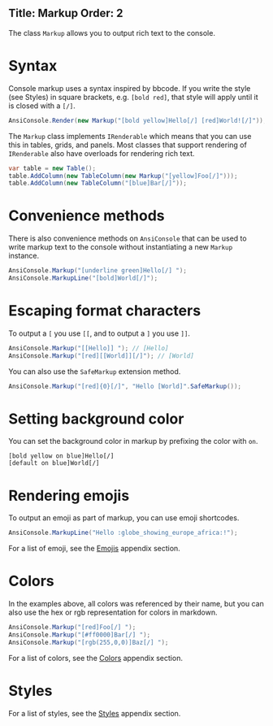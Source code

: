 Title: Markup
Order: 2
---

The class `Markup` allows you to output rich text to the console.

# Syntax

Console markup uses a syntax inspired by bbcode. If you write the style (see Styles) 
in square brackets, e.g. `[bold red]`, that style will apply until it is closed with a `[/]`.

```csharp
AnsiConsole.Render(new Markup("[bold yellow]Hello[/] [red]World![/]"));
```

The `Markup` class implements `IRenderable` which means that you 
can use this in tables, grids, and panels. Most classes that support
rendering of `IRenderable` also have overloads for rendering rich text.

```csharp
var table = new Table();
table.AddColumn(new TableColumn(new Markup("[yellow]Foo[/]")));
table.AddColumn(new TableColumn("[blue]Bar[/]"));
```

# Convenience methods

There is also convenience methods on `AnsiConsole` that can be used
to write markup text to the console without instantiating a new `Markup`
instance.

```csharp
AnsiConsole.Markup("[underline green]Hello[/] ");
AnsiConsole.MarkupLine("[bold]World[/]");
```

# Escaping format characters

To output a `[` you use `[[`, and to output a `]` you use `]]`.

```csharp
AnsiConsole.Markup("[[Hello]] "); // [Hello]
AnsiConsole.Markup("[red][[World]][/]"); // [World]
```

You can also use the `SafeMarkup` extension method.

```csharp
AnsiConsole.Markup("[red]{0}[/]", "Hello [World]".SafeMarkup());
```

# Setting background color

You can set the background color in markup by prefixing the color with
`on`.

```
[bold yellow on blue]Hello[/]
[default on blue]World[/]
```

# Rendering emojis

To output an emoji as part of markup, you can use emoji shortcodes.

```csharp
AnsiConsole.MarkupLine("Hello :globe_showing_europe_africa:!");
```

For a list of emoji, see the [Emojis](xref:emojis) appendix section.

# Colors

In the examples above, all colors was referenced by their name,
but you can also use the hex or rgb representation for colors in markdown.

```csharp
AnsiConsole.Markup("[red]Foo[/] ");
AnsiConsole.Markup("[#ff0000]Bar[/] ");
AnsiConsole.Markup("[rgb(255,0,0)]Baz[/] ");
```

For a list of colors, see the [Colors](xref:colors) appendix section.

# Styles

For a list of styles, see the [Styles](xref:styles) appendix section.